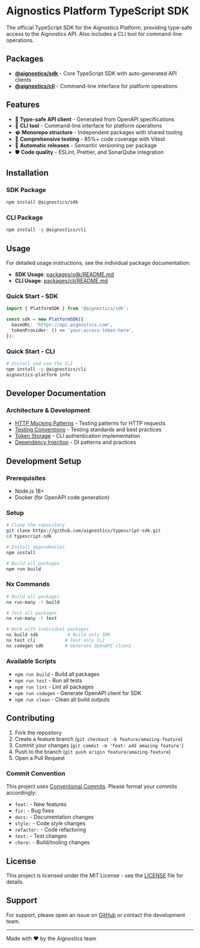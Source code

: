 # Aignostics Platform TypeScript SDK

The official TypeScript SDK for the Aignostics Platform, providing type-safe access to the Aignostics API. Also includes a CLI tool for command-line operations.

## Packages

- **[@aignostics/sdk](packages/sdk/)** - Core TypeScript SDK with auto-generated API clients
- **[@aignostics/cli](packages/cli/)** - Command-line interface for platform operations

## Features

- 🚀 **Type-safe API client** - Generated from OpenAPI specifications
- 🔧 **CLI tool** - Command-line interface for platform operations
- � **Monorepo structure** - Independent packages with shared tooling
- 🧪 **Comprehensive testing** - 85%+ code coverage with Vitest
- 🔄 **Automatic releases** - Semantic versioning per package
- 🛡️ **Code quality** - ESLint, Prettier, and SonarQube integration

## Installation

### SDK Package

```bash
npm install @aignostics/sdk
```

### CLI Package

```bash
npm install -g @aignostics/cli
```

## Usage

For detailed usage instructions, see the individual package documentation:

- **SDK Usage**: [packages/sdk/README.md](packages/sdk/README.md)
- **CLI Usage**: [packages/cli/README.md](packages/cli/README.md)

### Quick Start - SDK

```typescript
import { PlatformSDK } from '@aignostics/sdk';

const sdk = new PlatformSDK({
  baseURL: 'https://api.aignostics.com',
  tokenProvider: () => 'your-access-token-here',
});
```

### Quick Start - CLI

```bash
# Install and use the CLI
npm install -g @aignostics/cli
aignostics-platform info
```

## Developer Documentation

### Architecture & Development

- [HTTP Mocking Patterns](docs/HTTP_MOCKING.md) - Testing patterns for HTTP requests
- [Testing Conventions](docs/TESTING_CONVENTION.md) - Testing standards and best practices
- [Token Storage](docs/TOKEN_STORAGE.md) - CLI authentication implementation
- [Dependency Injection](docs/DEPENDENCY_INJECTION.md) - DI patterns and practices

## Development Setup

### Prerequisites

- Node.js 18+
- Docker (for OpenAPI code generation)

### Setup

```bash
# Clone the repository
git clone https://github.com/aignostics/typescript-sdk.git
cd typescript-sdk

# Install dependencies
npm install

# Build all packages
npm run build
```

### Nx Commands

```bash
# Build all packages
nx run-many -t build

# Test all packages
nx run-many -t test

# Work with individual packages
nx build sdk           # Build only SDK
nx test cli           # Test only CLI
nx codegen sdk        # Generate OpenAPI client
```

### Available Scripts

- `npm run build` - Build all packages
- `npm run test` - Run all tests
- `npm run lint` - Lint all packages
- `npm run codegen` - Generate OpenAPI client for SDK
- `npm run clean` - Clean all build outputs

## Contributing

1. Fork the repository
2. Create a feature branch (`git checkout -b feature/amazing-feature`)
3. Commit your changes (`git commit -m 'feat: add amazing feature'`)
4. Push to the branch (`git push origin feature/amazing-feature`)
5. Open a Pull Request

### Commit Convention

This project uses [Conventional Commits](https://conventionalcommits.org/). Please format your commits accordingly:

- `feat:` - New features
- `fix:` - Bug fixes
- `docs:` - Documentation changes
- `style:` - Code style changes
- `refactor:` - Code refactoring
- `test:` - Test changes
- `chore:` - Build/tooling changes

## License

This project is licensed under the MIT License - see the [LICENSE](LICENSE) file for details.

## Support

For support, please open an issue on [GitHub](https://github.com/aignostics/typescript-sdk/issues) or contact the development team.

---

Made with ❤️ by the Aignostics team
